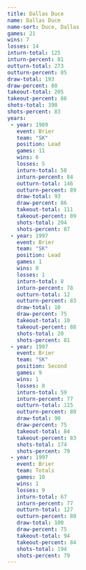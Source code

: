 ```yaml
---
title: Dallas Duce
name: Dallas Duce
name-sort: Duce, Dallas
games: 21
wins: 7
losses: 14
inturn-total: 125
inturn-percent: 81
outturn-total: 273
outturn-percent: 85
draw-total: 193
draw-percent: 80
takeout-total: 205
takeout-percent: 86
shots-total: 398
shots-percent: 83
years:
 - year: 1989
   event: Brier
   team: "SK"
   position: Lead
   games: 11
   wins: 6
   losses: 5
   inturn-total: 58
   inturn-percent: 84
   outturn-total: 146
   outturn-percent: 89
   draw-total: 93
   draw-percent: 86
   takeout-total: 111
   takeout-percent: 89
   shots-total: 204
   shots-percent: 87
 - year: 1997
   event: Brier
   team: "SK"
   position: Lead
   games: 1
   wins: 0
   losses: 1
   inturn-total: 8
   inturn-percent: 78
   outturn-total: 12
   outturn-percent: 83
   draw-total: 10
   draw-percent: 75
   takeout-total: 10
   takeout-percent: 88
   shots-total: 20
   shots-percent: 81
 - year: 1997
   event: Brier
   team: "SK"
   position: Second
   games: 9
   wins: 1
   losses: 8
   inturn-total: 59
   inturn-percent: 77
   outturn-total: 115
   outturn-percent: 80
   draw-total: 90
   draw-percent: 75
   takeout-total: 84
   takeout-percent: 83
   shots-total: 174
   shots-percent: 79
 - year: 1997
   event: Brier
   team: Totals
   games: 10
   wins: 1
   losses: 9
   inturn-total: 67
   inturn-percent: 77
   outturn-total: 127
   outturn-percent: 80
   draw-total: 100
   draw-percent: 75
   takeout-total: 94
   takeout-percent: 84
   shots-total: 194
   shots-percent: 79
---
```

